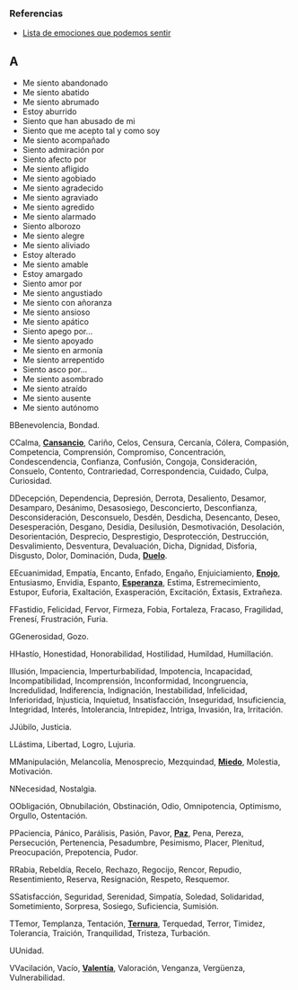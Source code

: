 
### Referencias

* [Lista de emociones que podemos sentir](http://psicologos.mx/lista-de-emociones-que-podemos-sentir.php)

## A

* Me siento abandonado 
* Me siento abatido
* Me siento abrumado
* Estoy aburrido
* Siento que han abusado de mi
* Siento que me acepto tal y como soy
* Me siento acompañado
* Siento admiración por
* Siento afecto por
* Me siento afligido
* Me siento agobiado
* Me siento agradecido
* Me siento agraviado
* Me siento agredido
* Me siento alarmado
* Siento alborozo
* Me siento alegre
* Me siento aliviado
* Estoy alterado
* Me siento amable
* Estoy amargado
* Siento amor por
* Me siento angustiado
* Me siento con añoranza
* Me siento ansioso
* Me siento apático
* Siento apego por...
* Me siento apoyado
* Me siento en armonía
* Me siento arrepentido
* Siento asco por...
* Me siento asombrado
* Me siento atraído
* Me siento ausente
* Me siento autónomo


BBenevolencia, Bondad.

CCalma,  **[Cansancio](http://psicologos.mx/los-10-ladrones-de-tu-energia-y-como-evitarlos.php)**, Cariño, Celos, Censura, Cercanía, Cólera, Compasión, Competencia, Comprensión, Compromiso, Concentración, Condescendencia, Confianza, Confusión, Congoja, Consideración, Consuelo, Contento, Contrariedad, Correspondencia, Cuidado, Culpa, Curiosidad.

DDecepción, Dependencia, Depresión, Derrota, Desaliento, Desamor, Desamparo, Desánimo, Desasosiego, Desconcierto, Desconfianza, Desconsideración, Desconsuelo, Desdén, Desdicha, Desencanto, Deseo, Desesperación, Desgano, Desidia, Desilusión, Desmotivación, Desolación, Desorientación, Desprecio, Desprestigio, Desprotección, Destrucción, Desvalimiento, Desventura, Devaluación, Dicha, Dignidad, Disforia, Disgusto, Dolor, Dominación, Duda,  **[Duelo](http://psicologos.mx/ensenanza-del-budismo-frente-a-la-muerte.php)**.

EEcuanimidad, Empatía, Encanto, Enfado, Engaño, Enjuiciamiento,  **[Enojo](http://psicologos.mx/kali-yuga-enojo.php "Kali Yuga: la era del enojo")**, Entusiasmo, Envidia, Espanto,  **[Esperanza](http://psicologos.mx/10-claves-para-aumentar-resiliencia.php)**, Estima, Estremecimiento, Estupor, Euforia, Exaltación, Exasperación, Excitación, Éxtasis, Extrañeza.

FFastidio, Felicidad, Fervor, Firmeza, Fobia, Fortaleza, Fracaso, Fragilidad, Frenesí, Frustración, Furia.

GGenerosidad, Gozo.

HHastío, Honestidad, Honorabilidad, Hostilidad, Humildad, Humillación.

IIlusión, Impaciencia, Imperturbabilidad, Impotencia, Incapacidad, Incompatibilidad, Incomprensión, Inconformidad, Incongruencia, Incredulidad, Indiferencia, Indignación, Inestabilidad, Infelicidad, Inferioridad, Injusticia, Inquietud, Insatisfacción, Inseguridad, Insuficiencia, Integridad, Interés, Intolerancia, Intrepidez, Intriga, Invasión, Ira, Irritación.

JJúbilo, Justicia.

LLástima, Libertad, Logro, Lujuria.

MManipulación, Melancolía, Menosprecio, Mezquindad,  **[Miedo](http://psicologos.mx/vencer-el-miedo-al-cambio.php)**, Molestia, Motivación.

NNecesidad, Nostalgia.

OObligación, Obnubilación, Obstinación, Odio, Omnipotencia, Optimismo, Orgullo, Ostentación.

PPaciencia, Pánico, Parálisis, Pasión, Pavor,  **[Paz](http://psicologos.mx/como-despedirse-ser-querido-fallecido.php)**, Pena, Pereza, Persecución, Pertenencia, Pesadumbre, Pesimismo, Placer, Plenitud, Preocupación, Prepotencia, Pudor.

RRabia, Rebeldía, Recelo, Rechazo, Regocijo, Rencor, Repudio, Resentimiento, Reserva, Resignación, Respeto, Resquemor.

SSatisfacción, Seguridad, Serenidad, Simpatía, Soledad, Solidaridad, Sometimiento, Sorpresa, Sosiego, Suficiencia, Sumisión.

TTemor, Templanza, Tentación,  **[Ternura](http://psicologos.mx/vision-arabe-del-matrimonio.php)**, Terquedad, Terror, Timidez, Tolerancia, Traición, Tranquilidad, Tristeza, Turbación.

UUnidad.

VVacilación, Vacío,  **[Valentía](http://psicologos.mx/aprovechar-una-crisis-personal.php)**, Valoración, Venganza, Vergüenza, Vulnerabilidad.
